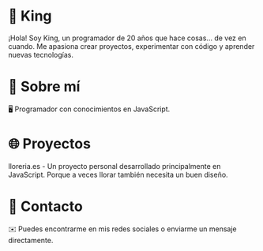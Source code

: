 # 👑 King

¡Hola! Soy King, un programador de 20 años que hace cosas... de vez en cuando. Me apasiona crear proyectos, experimentar con código y aprender nuevas tecnologías.

# 🚀 Sobre mí

🖥️ Programador con conocimientos en JavaScript.

# 🌐 Proyectos

lloreria.es - Un proyecto personal desarrollado principalmente en JavaScript. Porque a veces llorar también necesita un buen diseño.

# 📧 Contacto

✉️ Puedes encontrarme en mis redes sociales o enviarme un mensaje directamente.

